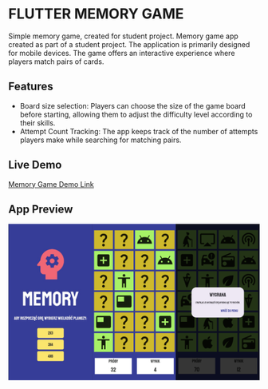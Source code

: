 # FLUTTER MEMORY GAME

Simple memory game, created for student project.
Memory game app created as part of a student project. The application is primarily designed for mobile devices. The game offers an interactive experience where players match pairs of cards.

## Features

- Board size selection: Players can choose the size of the game board before starting, allowing them to adjust the difficulty level according to their skills.
- Attempt Count Tracking: The app keeps track of the number of attempts players make while searching for matching pairs.

## Live Demo

[Memory Game Demo Link](https://wieczorek0807.github.io/flutter_memory_game/)

## App Preview
![Gradient screen](images/memory-game.png)
